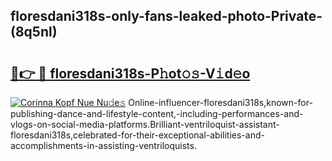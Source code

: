## floresdani318s-only-fans​-leaked-photo​-Private-(8q5nl)


# <h2><a href="https://mediaupload.pro?title=floresdani318s&ref=git">🔗👉 🔴 floresdani318s-P𝚑ot𝚘𝚜-V𝚒d𝚎o</a></h2>

[![Corinna Kopf Nue Nu𝚍e𝚜](https://i.imgur.com/0qMVB7G.gif)](https://mediaupload.pro?title=floresdani318s&ref=git)
Online-influencer-floresdani318s,known-for-publishing-dance-and-lifestyle-content,-including-performances-and-vlogs-on-social-media-platforms.Brilliant-ventriloquist-assistant-floresdani318s,celebrated-for-their-exceptional-abilities-and-accomplishments-in-assisting-ventriloquists.  